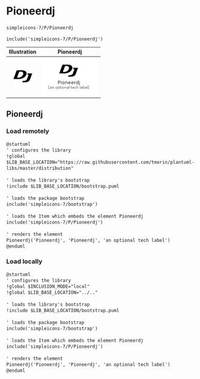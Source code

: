 # Pioneerdj


```text
simpleicons-7/P/Pioneerdj
```

```text
include('simpleicons-7/P/Pioneerdj')
```



| Illustration | Pioneerdj |
| :---: | :---: |
| ![illustration for Illustration](../../simpleicons-7/P/Pioneerdj.png) | ![illustration for Pioneerdj](../../simpleicons-7/P/Pioneerdj.Local.png) |




## Pioneerdj

### Load remotely
```plantuml
@startuml
' configures the library
!global $LIB_BASE_LOCATION="https://raw.githubusercontent.com/tmorin/plantuml-libs/master/distribution"

' loads the library's bootstrap
!include $LIB_BASE_LOCATION/bootstrap.puml

' loads the package bootstrap
include('simpleicons-7/bootstrap')

' loads the Item which embeds the element Pioneerdj
include('simpleicons-7/P/Pioneerdj')

' renders the element
Pioneerdj('Pioneerdj', 'Pioneerdj', 'an optional tech label')
@enduml
```

### Load locally
```plantuml
@startuml
' configures the library
!global $INCLUSION_MODE="local"
!global $LIB_BASE_LOCATION="../.."

' loads the library's bootstrap
!include $LIB_BASE_LOCATION/bootstrap.puml

' loads the package bootstrap
include('simpleicons-7/bootstrap')

' loads the Item which embeds the element Pioneerdj
include('simpleicons-7/P/Pioneerdj')

' renders the element
Pioneerdj('Pioneerdj', 'Pioneerdj', 'an optional tech label')
@enduml
```

